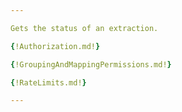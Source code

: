 ```yaml
---

Gets the status of an extraction.

{!Authorization.md!}

{!GroupingAndMappingPermissions.md!}

{!RateLimits.md!}

---
```

